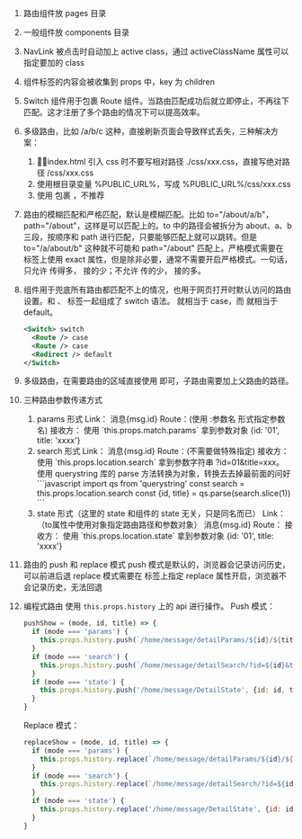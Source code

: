 1. 路由组件放 pages 目录

2. 一般组件放 components 目录

3. NavLink 被点击时自动加上 active class，通过 activeClassName 属性可以指定要加的 class 

4. 组件标签的内容会被收集到 props 中，key 为 children

5. Switch 组件用于包裹 Route 组件。当路由匹配成功后就立即停止，不再往下匹配。这才注册了多个路由的情况下可以提高效率。

6. 多级路由，比如 /a/b/c 这种，直接刷新页面会导致样式丢失，三种解决方案：
    1. index.html 引入 css 时不要写相对路径 ./css/xxx.css，直接写绝对路径 /css/xxx.css
    2. 使用根目录变量 %PUBLIC_URL%，写成 %PUBLIC_URL%/css/xxx.css
    3. 使用 <HashRouter> 包裹 <App>，不推荐

7. 路由的模糊匹配和严格匹配，默认是模糊匹配。比如 to="/about/a/b"，path="/about"，这样是可以匹配上的。to 中的路径会被拆分为 about、a、b 三段，按顺序和 path 进行匹配，只要能够匹配上就可以跳转。但是 to="/a/about/b" 这种就不可能和 path="/about" 匹配上。严格模式需要在 <Route> 标签上使用 exact 属性，但是除非必要，通常不需要开启严格模式。一句话，只允许 <Link> 传得多，<Route> 接的少；不允许 <Link> 传的少，<Route> 接的多。

8. <Redirect> 组件用于兜底所有路由都匹配不上的情况，也用于网页打开时默认访问的路由设置。和 <Switch>、<Route> 标签一起组成了 switch 语法。<Route> 就相当于 case，而 <Redirect> 就相当于 default。
    ```xml
    <Switch> switch
      <Route /> case
      <Route /> case
      <Redirect /> default
    </Switch>
    ```
9. 多级路由，在需要路由的区域直接使用 <Switch> 即可，子路由需要加上父路由的路径。

10. 三种路由参数传递方式
    1. params 形式 
        Link：
        <Link to={`/home/message/detailParams/${msg.id}/${msg.title}`}>消息{msg.id}</Link>
        Route：(使用 :参数名 形式指定参数名)
        <Route path="/home/message/detailParams/:id/:title" component={DetailParams} />
        接收方：
        使用 `this.props.match.params` 拿到参数对象 {id: '01', title: 'xxxx'}
    2. search 形式
        Link：
        <Link to={`/home/message/detailSearch/?id=${msg.id}&title=${msg.title}`}>消息{msg.id}</Link>
        Route：(不需要做特殊指定)
        <Route path="/home/message/detailSearch" component={DetailSearch} />
        接收方：
        使用 `this.props.location.search` 拿到参数字符串 ?id=01&title=xxx。
        使用 querystring 库的 parse 方法转换为对象，转换去去掉最前面的问好
        ```javascript
        import qs from 'querystring'
        const search = this.props.location.search
        const {id, title} = qs.parse(search.slice(1))
        ```
    3. state 形式（这里的 state 和组件的 state 无关，只是同名而已）
        Link：（to属性中使用对象指定路由路径和参数对象）
        <Link to={{pathname: '/home/message/DetailState', state: {id: msg.id, title: msg.title}}}>消息{msg.id}</Link>
        Route：
        <Route path="/home/message/detailSearch" component={DetailSearch} />
        接收方：
        使用 `this.props.location.state` 拿到参数对象 {id: '01', title: 'xxxx'}

11. 路由的 push 和 replace 模式
    push 模式是默认的，浏览器会记录访问历史，可以前进后退
    replace 模式需要在 <Link> 标签上指定 replace 属性开启，浏览器不会记录历史，无法回退

12. 编程式路由
    使用 `this.props.history` 上的 api 进行操作。
    Push 模式：
    ```javascript
    pushShow = (mode, id, title) => {
      if (mode === 'params') {
        this.props.history.push(`/home/message/detailParams/${id}/${title}`)
      }
      if (mode === 'search') {
        this.props.history.push(`/home/message/detailSearch/?id=${id}&title=${title}`)
      }
      if (mode === 'state') {
        this.props.history.push('/home/message/DetailState', {id: id, title: title})
      }
    }
    ```
    Replace 模式：
    ```javascript
    replaceShow = (mode, id, title) => {
      if (mode === 'params') {
        this.props.history.replace(`/home/message/detailParams/${id}/${title}`)
      }
      if (mode === 'search') {
        this.props.history.replace(`/home/message/detailSearch/?id=${id}&title=${title}`)
      }
      if (mode === 'state') {
        this.props.history.replace('/home/message/DetailState', {id: id, title: title})
      }
    }
    ```